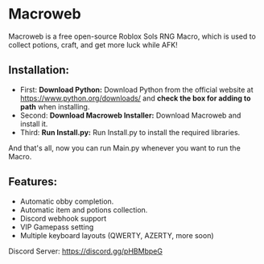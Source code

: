 # Macroweb
Macroweb is a free open-source Roblox Sols RNG Macro, which is used to collect potions, craft, and get more luck while AFK!

## Installation:

- First: **Download Python:** Download Python from the official website at https://www.python.org/downloads/ and **check the box for adding to path** when installing.
- Second: **Download Macroweb Installer:** Download Macroweb and install it.
- Third: **Run Install.py:** Run Install.py to install the required libraries.

And that's all, now you can run Main.py whenever you want to run the Macro.

## Features:

- Automatic obby completion.
- Automatic item and potions collection.
- Discord webhook support
- VIP Gamepass setting
- Multiple keyboard layouts (QWERTY, AZERTY, more soon)

Discord Server: https://discord.gg/pHBMbpeG
